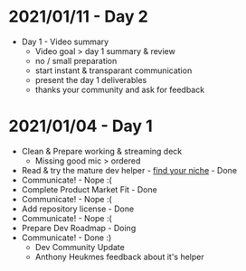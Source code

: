 2021/01/11 - Day 2
====================
- Day 1 - Video summary
    - Video goal > day 1 summary & review
    - no / small preparation
    - start instant & transparant communication
    - present the day 1 deliverables
    - thanks your community and ask for feedback

2021/01/04 - Day 1
====================
- Clean & Prepare working & streaming deck
    - Missing good mic > ordered
- Read & try the mature dev helper - [find your niche](findYourNiche.md) - Done
- Communicate! - Nope :(
- Complete Product Market Fit - Done
- Communicate! - Nope :(
- Add repository license - Done
- Communicate! - Nope :(
- Prepare Dev Roadmap - Doing
- Communicate! - Done :)
    - Dev Community Update
    - Anthony Heukmes feedback about it's helper